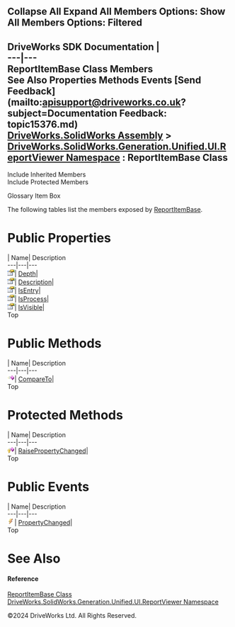        

 Collapse All Expand All  Members Options: Show All  Members Options: Filtered   
---  
DriveWorks SDK Documentation  |   
---|---  
ReportItemBase Class Members   
See Also Properties Methods Events [Send Feedback](mailto:apisupport@driveworks.co.uk?subject=Documentation Feedback: topic15376.md)  
[DriveWorks.SolidWorks Assembly](topic13342.md) > [DriveWorks.SolidWorks.Generation.Unified.UI.ReportViewer Namespace](topic15361.md) : ReportItemBase Class  
---  
  
Include Inherited Members    
Include Protected Members  


Glossary Item Box

The following tables list the members exposed by [ReportItemBase](topic15376.md).

# Public Properties

| Name| Description  
---|---|---  
![Public Property](dotnetimages/publicProperty.gif)| [Depth](topic15384.md)|   
![Public Property](dotnetimages/publicProperty.gif)| [Description](topic15385.md)|   
![Public Property](dotnetimages/publicProperty.gif)| [IsEntry](topic15386.md)|   
![Public Property](dotnetimages/publicProperty.gif)| [IsProcess](topic15387.md)|   
![Public Property](dotnetimages/publicProperty.gif)| [IsVisible](topic15388.md)|   
Top

# Public Methods

| Name| Description  
---|---|---  
![Public Method](dotnetimages/publicMethod.gif)| [CompareTo](topic15382.md)|   
Top

# Protected Methods

| Name| Description  
---|---|---  
![Protected Method](dotnetimages/protectedMethod.gif)| [RaisePropertyChanged](topic15383.md)|   
Top

# Public Events

| Name| Description  
---|---|---  
![Public Event](dotnetimages/publicEvent.gif)| [PropertyChanged](topic15389.md)|   
Top

# See Also

#### Reference

[ReportItemBase Class](topic15376.md)   
[DriveWorks.SolidWorks.Generation.Unified.UI.ReportViewer Namespace](topic15361.md)

©2024 DriveWorks Ltd. All Rights Reserved.
